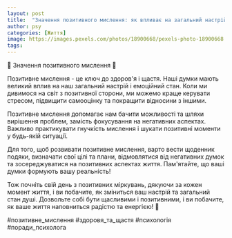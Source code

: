 ```yaml
---
layout: post
title:  "Значення позитивного мислення: як впливає на загальний настрій."
author: psy
categories: [Життя]
image: https://images.pexels.com/photos/18900668/pexels-photo-18900668.jpeg?auto=compress&cs=tinysrgb&fit=crop&h=627&w=1200
tags: 
---
```


🌟 Значення позитивного мислення 🌟

Позитивне мислення - це ключ до здоров'я і щастя. Наші думки мають великий вплив на наш загальний настрій і емоційний стан. Коли ми дивимося на світ з позитивної сторони, ми можемо краще керувати стресом, підвищити самооцінку та покращити відносини з іншими.

Позитивне мислення допомагає нам бачити можливості та шляхи вирішення проблем, замість фокусування на негативних аспектах. Важливо практикувати гнучкість мислення і шукати позитивні моменти у будь-якій ситуації.

Для того, щоб розвивати позитивне мислення, варто вести щоденник подяки, визначати свої цілі та плани, відмовлятися від негативних думок та зосереджуватися на позитивних аспектах життя. Пам'ятайте, що ваші думки формують вашу реальність!

Тож почніть свій день з позитивних міркувань, дякуючи за кожен момент життя, і ви побачите, як зміниться ваш настрій та загальний стан душі. Дозвольте собі бути щасливими і позитивними, і ви побачите, як ваше життя наповниться радістю та енергією! 💫

#позитивне_мислення #здоровя_та_щастя #психологія #поради_психолога



